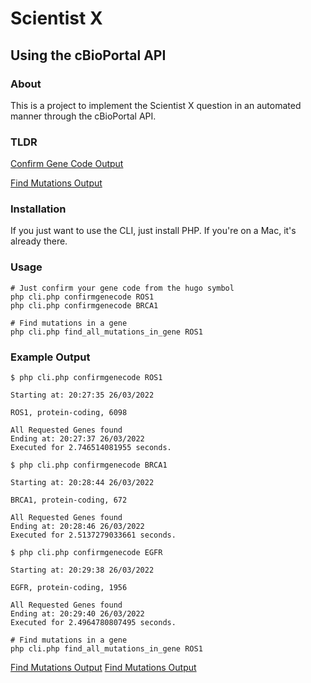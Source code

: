 # Scientist X

## Using the cBioPortal API

### About
This is a project to implement the Scientist X question in an automated manner through
the cBioPortal API.

### TLDR

[Confirm Gene Code Output](example_outputs/confirmgenecode.txt)

[Find Mutations Output](example_outputs/find_mutations.txt)


### Installation
If you just want to use the CLI, just install PHP. If you're on a Mac, it's already there.

### Usage

```
# Just confirm your gene code from the hugo symbol
php cli.php confirmgenecode ROS1
php cli.php confirmgenecode BRCA1

```

```
# Find mutations in a gene
php cli.php find_all_mutations_in_gene ROS1
```

### Example Output

```
$ php cli.php confirmgenecode ROS1

Starting at: 20:27:35 26/03/2022

ROS1, protein-coding, 6098

All Requested Genes found
Ending at: 20:27:37 26/03/2022
Executed for 2.746514081955 seconds.
```

```
$ php cli.php confirmgenecode BRCA1

Starting at: 20:28:44 26/03/2022

BRCA1, protein-coding, 672

All Requested Genes found
Ending at: 20:28:46 26/03/2022
Executed for 2.5137279033661 seconds.
```

```
$ php cli.php confirmgenecode EGFR

Starting at: 20:29:38 26/03/2022

EGFR, protein-coding, 1956

All Requested Genes found
Ending at: 20:29:40 26/03/2022
Executed for 2.4964780807495 seconds.
```

```
# Find mutations in a gene
php cli.php find_all_mutations_in_gene ROS1
```
[Find Mutations Output](example_outputs/find_mutations.txt)
[Find Mutations Output](example_outputs/find_mutations.txt)